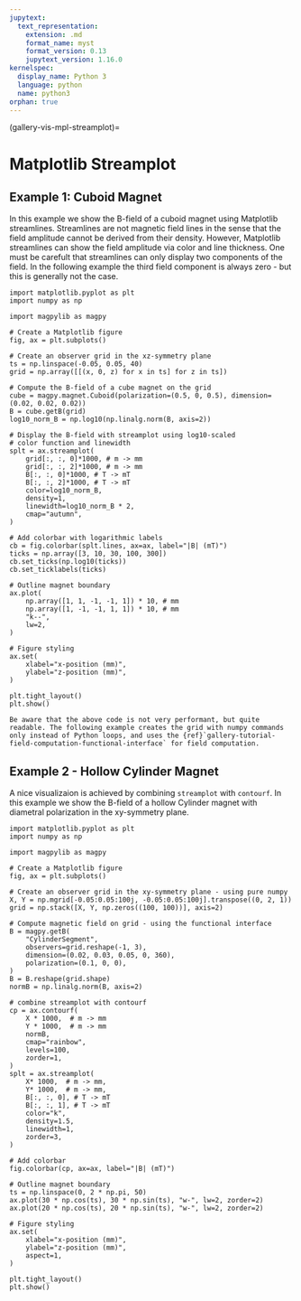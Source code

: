 ```yaml
---
jupytext:
  text_representation:
    extension: .md
    format_name: myst
    format_version: 0.13
    jupytext_version: 1.16.0
kernelspec:
  display_name: Python 3
  language: python
  name: python3
orphan: true
---
```


(gallery-vis-mpl-streamplot)=

# Matplotlib Streamplot

## Example 1: Cuboid Magnet

In this example we show the B-field of a cuboid magnet using Matplotlib streamlines. Streamlines are not magnetic field lines in the sense that the field amplitude cannot be derived from their density. However, Matplotlib streamlines can show the field amplitude via color and line thickness. One must be carefult that streamlines can only display two components of the field. In the following example the third field component is always zero - but this is generally not the case.

```{code-cell} ipython3
import matplotlib.pyplot as plt
import numpy as np

import magpylib as magpy

# Create a Matplotlib figure
fig, ax = plt.subplots()

# Create an observer grid in the xz-symmetry plane
ts = np.linspace(-0.05, 0.05, 40)
grid = np.array([[(x, 0, z) for x in ts] for z in ts])

# Compute the B-field of a cube magnet on the grid
cube = magpy.magnet.Cuboid(polarization=(0.5, 0, 0.5), dimension=(0.02, 0.02, 0.02))
B = cube.getB(grid)
log10_norm_B = np.log10(np.linalg.norm(B, axis=2))

# Display the B-field with streamplot using log10-scaled
# color function and linewidth
splt = ax.streamplot(
    grid[:, :, 0]*1000, # m -> mm
    grid[:, :, 2]*1000, # m -> mm
    B[:, :, 0]*1000, # T -> mT
    B[:, :, 2]*1000, # T -> mT
    color=log10_norm_B,
    density=1,
    linewidth=log10_norm_B * 2,
    cmap="autumn",
)

# Add colorbar with logarithmic labels
cb = fig.colorbar(splt.lines, ax=ax, label="|B| (mT)")
ticks = np.array([3, 10, 30, 100, 300])
cb.set_ticks(np.log10(ticks))
cb.set_ticklabels(ticks)

# Outline magnet boundary
ax.plot(
    np.array([1, 1, -1, -1, 1]) * 10, # mm
    np.array([1, -1, -1, 1, 1]) * 10, # mm
    "k--",
    lw=2,
)

# Figure styling
ax.set(
    xlabel="x-position (mm)",
    ylabel="z-position (mm)",
)

plt.tight_layout()
plt.show()
```

```{note}
Be aware that the above code is not very performant, but quite readable. The following example creates the grid with numpy commands only instead of Python loops, and uses the {ref}`gallery-tutorial-field-computation-functional-interface` for field computation.
```

## Example 2 - Hollow Cylinder Magnet

A nice visualizaion is achieved by combining `streamplot` with `contourf`. In this example we show the B-field of a hollow Cylinder magnet with diametral polarization in the xy-symmetry plane.

```{code-cell} ipython3
import matplotlib.pyplot as plt
import numpy as np

import magpylib as magpy

# Create a Matplotlib figure
fig, ax = plt.subplots()

# Create an observer grid in the xy-symmetry plane - using pure numpy
X, Y = np.mgrid[-0.05:0.05:100j, -0.05:0.05:100j].transpose((0, 2, 1))
grid = np.stack([X, Y, np.zeros((100, 100))], axis=2)

# Compute magnetic field on grid - using the functional interface
B = magpy.getB(
    "CylinderSegment",
    observers=grid.reshape(-1, 3),
    dimension=(0.02, 0.03, 0.05, 0, 360),
    polarization=(0.1, 0, 0),
)
B = B.reshape(grid.shape)
normB = np.linalg.norm(B, axis=2)

# combine streamplot with contourf
cp = ax.contourf(
    X * 1000,  # m -> mm
    Y * 1000,  # m -> mm
    normB,
    cmap="rainbow",
    levels=100,
    zorder=1,
)
splt = ax.streamplot(
    X* 1000,  # m -> mm,
    Y* 1000,  # m -> mm,
    B[:, :, 0], # T -> mT
    B[:, :, 1], # T -> mT
    color="k",
    density=1.5,
    linewidth=1,
    zorder=3,
)

# Add colorbar
fig.colorbar(cp, ax=ax, label="|B| (mT)")

# Outline magnet boundary
ts = np.linspace(0, 2 * np.pi, 50)
ax.plot(30 * np.cos(ts), 30 * np.sin(ts), "w-", lw=2, zorder=2)
ax.plot(20 * np.cos(ts), 20 * np.sin(ts), "w-", lw=2, zorder=2)

# Figure styling
ax.set(
    xlabel="x-position (mm)",
    ylabel="z-position (mm)",
    aspect=1,
)

plt.tight_layout()
plt.show()
```
